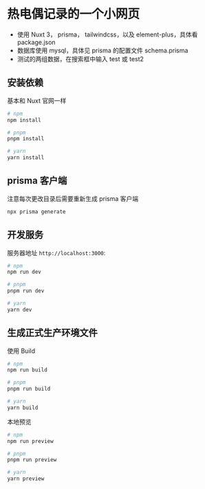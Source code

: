 # 热电偶记录的一个小网页

- 使用 Nuxt 3， prisma， tailwindcss，以及 element-plus，具体看 package.json
- 数据库使用 mysql，具体见 prisma 的配置文件 schema.prisma
- 测试的两组数据，在搜索框中输入 test 或 test2
## 安装依赖

基本和 Nuxt 官网一样

```bash
# npm
npm install

# pnpm
pnpm install

# yarn
yarn install
```

## prisma 客户端

注意每次更改目录后需要重新生成 prisma 客户端

```bash
npx prisma generate
```

## 开发服务

服务器地址 `http://localhost:3000`:

```bash
# npm
npm run dev

# pnpm
pnpm run dev

# yarn
yarn dev
```

## 生成正式生产环境文件

使用 Build

```bash
# npm
npm run build

# pnpm
pnpm run build

# yarn
yarn build
```

本地预览

```bash
# npm
npm run preview

# pnpm
pnpm run preview

# yarn
yarn preview
```
